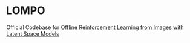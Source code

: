 # LOMPO
Official Codebase for [Offline Reinforcement Learning from Images with Latent Space Models](https://arxiv.org/abs/2012.11547)
